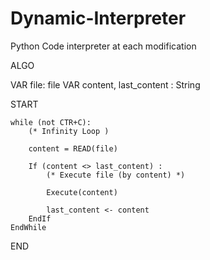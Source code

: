 # Dynamic-Interpreter
Python Code interpreter at each modification


ALGO

VAR file: file
VAR content, last_content : String

START

    while (not CTR+C):  
        (* Infinity Loop )
        
        content = READ(file)
        
        If (content <> last_content) :
            (* Execute file (by content) *)
            
            Execute(content)
            
            last_content <- content
        EndIf
    EndWhile
END

